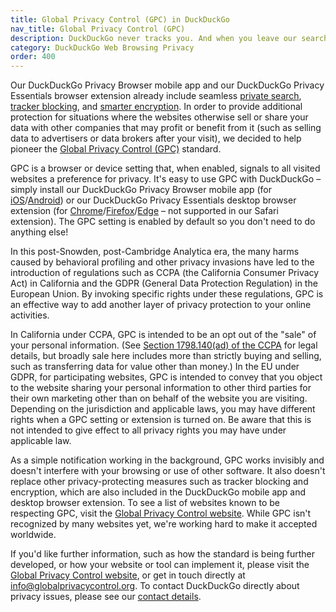 ```yaml
---
title: Global Privacy Control (GPC) in DuckDuckGo
nav_title: Global Privacy Control (GPC)
description: DuckDuckGo never tracks you. And when you leave our search engine and use our apps or extensions to browse other sites, we aim to protect your privacy as much as possible.
category: DuckDuckGo Web Browsing Privacy
order: 400
---
```


Our DuckDuckGo Privacy Browser mobile app and our DuckDuckGo Privacy Essentials browser extension already include seamless [private search](https://duckduckgo.com), [tracker blocking](https://spreadprivacy.com/duckduckgo-tracker-radar/), and [smarter encryption](https://spreadprivacy.com/duckduckgo-smarter-encryption/). In order to provide additional protection for situations where the websites otherwise sell or share your data with other companies that may profit or benefit from it (such as selling data to advertisers or data brokers after your visit), we decided to help pioneer the [Global Privacy Control (GPC)](https://globalprivacycontrol.org/) standard.

GPC is a browser or device setting that, when enabled, signals to all visited websites a preference for privacy. It's easy to use GPC with DuckDuckGo – simply install our DuckDuckGo Privacy Browser mobile app (for [iOS](https://apps.apple.com/us/app/duckduckgo-private-browser/id663592361)/[Android](https://play.google.com/store/apps/details?id=com.duckduckgo.mobile.android)) or our DuckDuckGo Privacy Essentials desktop browser extension (for [Chrome](https://chrome.google.com/webstore/detail/duckduckgo-privacy-essent/bkdgflcldnnnapblkhphbgpggdiikppg)/[Firefox](https://addons.mozilla.org/firefox/addon/duckduckgo-for-firefox/)/[Edge](https://microsoftedge.microsoft.com/addons/detail/duckduckgo-privacy-essent/caoacbimdbbljakfhgikoodekdnlcgpk) – not supported in our Safari extension). The GPC setting is enabled by default so you don't need to do anything else!

In this post-Snowden, post-Cambridge Analytica era, the many harms caused by behavioral profiling and other privacy invasions have led to the introduction of regulations such as CCPA (the California Consumer Privacy Act) in California and the GDPR (General Data Protection Regulation) in the European Union. By invoking specific rights under these regulations, GPC is an effective way to add another layer of privacy protection to your online activities.

In California under CCPA, GPC is intended to be an opt out of the "sale" of your personal information. (See [Section 1798.140(ad) of the CCPA](https://leginfo.legislature.ca.gov/faces/codes_displaySection.xhtml?sectionNum=1798.140.&lawCode=CIV) for legal details, but broadly sale here includes more than strictly buying and selling, such as transferring data for value other than money.) In the EU under GDPR, for participating websites, GPC is intended to convey that you object to the website sharing your personal information to other third parties for their own marketing other than on behalf of the website you are visiting. Depending on the jurisdiction and applicable laws, you may have different rights when a GPC setting or extension is turned on. Be aware that this is not intended to give effect to all privacy rights you may have under applicable law.

As a simple notification working in the background, GPC works invisibly and doesn't interfere with your browsing or use of other software. It also doesn't replace other privacy-protecting measures such as tracker blocking and encryption, which are also included in the DuckDuckGo mobile app and desktop browser extension. To see a list of websites known to be respecting GPC, visit the [Global Privacy Control website](https://globalprivacycontrol.org/#orgs). While GPC isn't recognized by many websites yet, we're working hard to make it accepted worldwide.

If you'd like further information, such as how the standard is being further developed, or how your website or tool can implement it, please visit the [Global Privacy Control website](https://globalprivacycontrol.org/), or get in touch directly at [info@globalprivacycontrol.org](mailto:info@globalprivacycontrol.org). To contact DuckDuckGo directly about privacy issues, please see our <a href="https://help.duckduckgo.com/duckduckgo-help-pages/company/contact-us/">contact details</a>.
